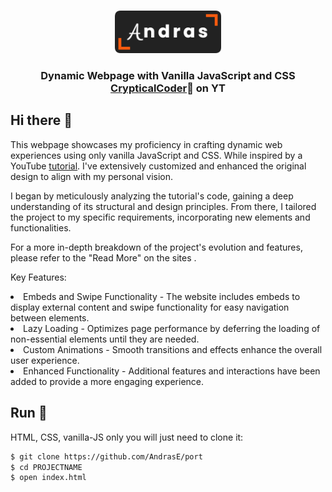 <br>
<p align="center">
  <a href="https://andrasegyed.netlify.app/" target="_blank" rel="noopener noreferrer">
  <img src="https://github.com/AndrasE/raw-readme/blob/main/port-readme-img.png?raw=true" width="170px">
  </a>
</p>

<h3 align="center">
Dynamic Webpage with Vanilla JavaScript and CSS 
<br>
<a href="https://www.youtube.com/@CrypticalCoder" target="_blank" rel="noopener noreferrer">CrypticalCoder</a>💯 on YT
</h3>

## Hi there 👋

<p>This webpage showcases my proficiency in crafting dynamic web experiences using only vanilla JavaScript and CSS. While inspired by a YouTube <a href=https://youtu.be/zJE-ze4TfXc target="_blank" rel="noopener noreferrer">tutorial</a>. I've extensively customized and enhanced the original design to align with my personal vision.</p>

<p>I began by meticulously analyzing the tutorial's code, gaining a deep understanding of its structural and design principles. From there, I tailored the project to my specific requirements, incorporating new elements and functionalities. </p>

<p>For a more in-depth breakdown of the project's evolution and features, please refer to the "Read More" on the sites . </p>

<p> Key Features: 
<li>Embeds and Swipe Functionality - The website includes embeds to display external content and swipe functionality for easy navigation between elements.</li> 
<li>Lazy Loading - Optimizes page performance by deferring the loading of non-essential elements until they are needed. </li> 
<li>Custom Animations - Smooth transitions and effects enhance the overall user experience.</li> <li> Enhanced Functionality - Additional features and interactions have been added to provide a more engaging experience. </li> 
</p>

## Run 🚀

HTML, CSS, vanilla-JS only you will just need to clone it:

```sh
$ git clone https://github.com/AndrasE/port
$ cd PROJECTNAME
$ open index.html
```
